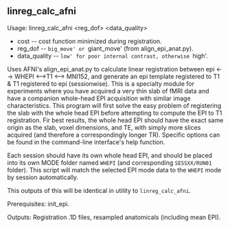 linreg_calc_afni
----------------
Usage: linreg_calc_afni <cost> <reg_dof> <data_quality>

+ cost -- cost function minimized during registration.
+ reg_dof -- `big_move' or `giant_move' (from align_epi_anat.py).
+ data_quality -- `low' for poor internal contrast, otherwise `high'.

Uses AFNI's align_epi_anat.py to calculate linear registration between epi <--> WHEPI <-->T1 <--> MNI152, and generate an epi template registered to T1 \& T1 registered to epi (sessionwise). This is a specialty module for experiments where you have acquired a very thin slab of fMRI data and have a companion whole-head EPI acquisition with similar image characteristics. This program will first solve the easy problem of registering the slab with the whole head EPI before attempting to compute the EPI to T1 registration. Fir best results, the whole head EPI should have the exact same origin as the slab, voxel dimensions, and TE, with simply more slices acquired (and therefore a correspondingly longer TR). Specific options can be found in the command-line interface's help function.

Each session should have its own whole head EPI, and should be placed into its own MODE folder named `WHEPI` (and corresponding `SESSXX/RUN01` folder). This script will match the selected EPI mode data to the `WHEPI` mode by session automatically.

This outputs of this will be identical in utility to `linreg_calc_afni`.

Prerequisites: init_epi.

Outputs: Registration .1D files, resampled anatomicals (including mean EPI).

